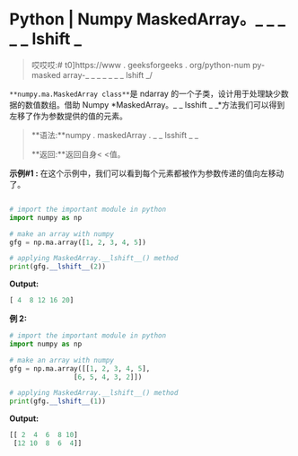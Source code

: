 # Python | Numpy MaskedArray。_ _ _ _ _ lshift _

> 哎哎哎:# t0]https://www . geeksforgeeks . org/python-num py-masked array-_ _ _ _ _ _ _ lshift _/

`**numpy.ma.MaskedArray class**`是 ndarray 的一个子类，设计用于处理缺少数据的数值数组。借助 Numpy *MaskedArray。_ _ lsshift _ _*方法我们可以得到左移了作为参数提供的值的元素。

> **语法:**numpy . maskedArray . _ _ lsshift _ _
> 
> **返回:**返回自身< <值。

**示例#1 :**
在这个示例中，我们可以看到每个元素都被作为参数传递的值向左移动了。

```py

# import the important module in python 
import numpy as np 

# make an array with numpy 
gfg = np.ma.array([1, 2, 3, 4, 5]) 

# applying MaskedArray.__lshift__() method 
print(gfg.__lshift__(2)) 
```

**Output:**

```py
[ 4  8 12 16 20]

```

**例 2:**

```py
# import the important module in python 
import numpy as np 

# make an array with numpy 
gfg = np.ma.array([[1, 2, 3, 4, 5], 
                [6, 5, 4, 3, 2]]) 

# applying MaskedArray.__lshift__() method 
print(gfg.__lshift__(1)) 
```

**Output:**

```py
[[ 2  4  6  8 10]
 [12 10  8  6  4]]

```